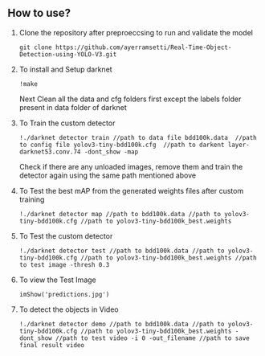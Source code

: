 
## How to use? 
<ol>
  <li>Clone the repository after preproeccsing to run and validate the model</li>
  <p><code>git clone https://github.com/ayerramsetti/Real-Time-Object-Detection-using-YOLO-V3.git</code></p>
</ol>
<ol start="2">
  <li>To install and Setup darknet</li>
  <p><code>!make</code></p>
 Next Clean all the data and cfg folders first except the labels folder present in data folder of darknet
</ol>
<ol start="3">
  <li>To Train the custom detector</li>
  <p><code>!./darknet detector train //path to data file bdd100k.data  //path to config file yolov3-tiny-bdd100k.cfg  //path to darkent layer-darknet53.conv.74 -dont_show -map</code></p>
 Check if there are any unloaded images, remove them and train the detector again using the same path mentioned above
</ol>
<ol start="4">
  <li>To Test the best mAP from the generated weights files after custom training</li>
  <p><code>!./darknet detector map //path to bdd100k.data //path to yolov3-tiny-bdd100k.cfg //path to yolov3-tiny-bdd100k_best.weights</code></p>
</ol>
<ol start="5">
  <li>To Test the custom detector</li>
  <p><code>!./darknet detector test //path to bdd100k.data //path to yolov3-tiny-bdd100k.cfg //path to yolov3-tiny-bdd100k_best.weights //path to test image -thresh 0.3</code></p>
</ol>
<ol start="6">
  <li>To view the Test Image</li>
  <p><code>imShow('predictions.jpg')</code></p>
</ol>
<ol start="7">
  <li>To detect the objects in Video</li>
  <p><code>!./darknet detector demo //path to bdd100k.data //path to yolov3-tiny-bdd100k.cfg //path to yolov3-tiny-bdd100k_best.weights -dont_show //path to test video -i 0 -out_filename //path to save final result video</code></p>
</ol>
